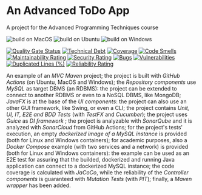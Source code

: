 # An Advanced ToDo App
A project for the Advanced Programming Techniques course

![build on MacOS](https://github.com/nikleo-eng/an-advanced-todo-app/actions/workflows/mac-os.yml/badge.svg)
![build on Ubuntu](https://github.com/nikleo-eng/an-advanced-todo-app/actions/workflows/ubuntu.yml/badge.svg)
![build on Windows](https://github.com/nikleo-eng/an-advanced-todo-app/actions/workflows/windows.yml/badge.svg)

[![Quality Gate Status](https://sonarcloud.io/api/project_badges/measure?project=nikleo-eng_an-advanced-todo-app&metric=alert_status)](https://sonarcloud.io/summary/new_code?id=nikleo-eng_an-advanced-todo-app)
[![Technical Debt](https://sonarcloud.io/api/project_badges/measure?project=nikleo-eng_an-advanced-todo-app&metric=sqale_index)](https://sonarcloud.io/summary/new_code?id=nikleo-eng_an-advanced-todo-app)
[![Coverage](https://sonarcloud.io/api/project_badges/measure?project=nikleo-eng_an-advanced-todo-app&metric=coverage)](https://sonarcloud.io/summary/new_code?id=nikleo-eng_an-advanced-todo-app)
[![Code Smells](https://sonarcloud.io/api/project_badges/measure?project=nikleo-eng_an-advanced-todo-app&metric=code_smells)](https://sonarcloud.io/summary/new_code?id=nikleo-eng_an-advanced-todo-app)
[![Maintainability Rating](https://sonarcloud.io/api/project_badges/measure?project=nikleo-eng_an-advanced-todo-app&metric=sqale_rating)](https://sonarcloud.io/summary/new_code?id=nikleo-eng_an-advanced-todo-app)
[![Security Rating](https://sonarcloud.io/api/project_badges/measure?project=nikleo-eng_an-advanced-todo-app&metric=security_rating)](https://sonarcloud.io/summary/new_code?id=nikleo-eng_an-advanced-todo-app)
[![Bugs](https://sonarcloud.io/api/project_badges/measure?project=nikleo-eng_an-advanced-todo-app&metric=bugs)](https://sonarcloud.io/summary/new_code?id=nikleo-eng_an-advanced-todo-app)
[![Vulnerabilities](https://sonarcloud.io/api/project_badges/measure?project=nikleo-eng_an-advanced-todo-app&metric=vulnerabilities)](https://sonarcloud.io/summary/new_code?id=nikleo-eng_an-advanced-todo-app)
[![Duplicated Lines (%)](https://sonarcloud.io/api/project_badges/measure?project=nikleo-eng_an-advanced-todo-app&metric=duplicated_lines_density)](https://sonarcloud.io/summary/new_code?id=nikleo-eng_an-advanced-todo-app)
[![Reliability Rating](https://sonarcloud.io/api/project_badges/measure?project=nikleo-eng_an-advanced-todo-app&metric=reliability_rating)](https://sonarcloud.io/summary/new_code?id=nikleo-eng_an-advanced-todo-app)

An example of an *MVC Maven* project; the project is built with *GitHub Actions* (on Ubuntu, MacOS and Windows); the *Repository components* use *MySQL* as target DBMS (an RDBMS): the project can be extended to connect to another RDBMS or even to a NoSQL DBMS, like MongoDB; *JavaFX* is at the base of the *UI components*: the project can also use an other GUI framework, like Swing, or even a CLI; the project contains *Unit, UI, IT, E2E and BDD Tests* (with *TestFX* and *Cucumber*); the project uses *Guice* as *DI framework* ; the project is analyzable with *SonarQube* and it is analyzed with *SonarCloud* from GitHub Actions; for the project's tests' execution, an empty *dockerized image of a MySQL instance* is provided (both for Linux and Windows containers); for academic purposes, also a *Docker Compose* example (with two services and a network) is provided (both for Linux and Windows containers): the example can be used as an E2E test for assuring that the builded, dockerized and running Java application can connect to a dockerized MySQL instance; the code coverage is calculated with *JaCoCo*, while the reliability of the *Controller components* is guaranteed with *Mutation Tests* (with *PIT*); finally, a *Maven wrapper* has been added.